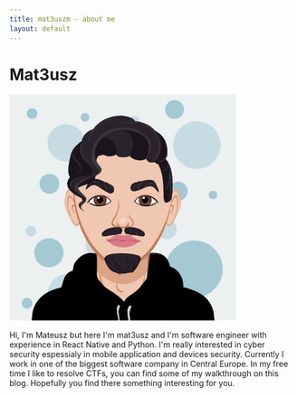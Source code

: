 ```yaml
---
title: mat3uszm - about me
layout: default
---
```


# Mat3usz

![mat3usz](/images/AvatarMaker.png) 


Hi, I'm Mateusz but here I'm mat3usz and I'm software engineer with experience in React Native and Python. I'm really interested in cyber security espessialy in mobile application and devices security. Currently I work in one of the biggest software company in Central Europe. In my free time I like to resolve CTFs, you can find some of my walkthrough on this blog. Hopefully you find there something interesting for you.

<style type="text/css">
    img {
        width: 25rem;
    }
</style> 